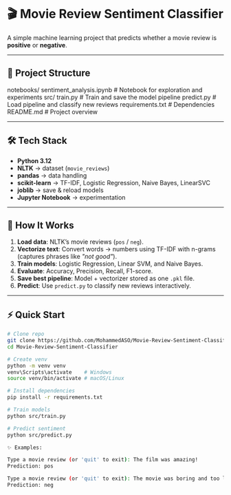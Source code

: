 # 🎬 Movie Review Sentiment Classifier  

A simple machine learning project that predicts whether a movie review is **positive** or **negative**.  

--------

## 📂 Project Structure
notebooks/
sentiment_analysis.ipynb # Notebook for exploration and experiments
src/
train.py # Train and save the model pipeline
predict.py # Load pipeline and classify new reviews
requirements.txt # Dependencies
README.md # Project overview


--------

## 🛠️ Tech Stack
- **Python 3.12**
- **NLTK** → dataset (`movie_reviews`)
- **pandas** → data handling
- **scikit-learn** → TF-IDF, Logistic Regression, Naive Bayes, LinearSVC
- **joblib** → save & reload models
- **Jupyter Notebook** → experimentation

--------

## 🚀 How It Works
1. **Load data**: NLTK’s movie reviews (`pos` / `neg`).  
2. **Vectorize text**: Convert words → numbers using TF-IDF with n-grams (captures phrases like *"not good"*).  
3. **Train models**: Logistic Regression, Linear SVM, and Naive Bayes.  
4. **Evaluate**: Accuracy, Precision, Recall, F1-score.  
5. **Save best pipeline**: Model + vectorizer stored as one `.pkl` file.  
6. **Predict**: Use `predict.py` to classify new reviews interactively.  

--------

## ⚡ Quick Start
```bash
# Clone repo
git clone https://github.com/MohammedASO/Movie-Review-Sentiment-Classifier.git
cd Movie-Review-Sentiment-Classifier

# Create venv
python -m venv venv
venv\Scripts\activate    # Windows
source venv/bin/activate # macOS/Linux

# Install dependencies
pip install -r requirements.txt

# Train models
python src/train.py

# Predict sentiment
python src/predict.py

✨ Examples:

Type a movie review (or 'quit' to exit): The film was amazing!
Prediction: pos

Type a movie review (or 'quit' to exit): The movie was boring and too long.
Prediction: neg
